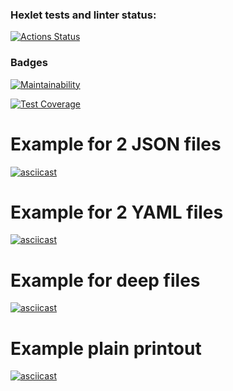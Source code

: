 ### Hexlet tests and linter status:

[![Actions Status](https://github.com/HunterGan/frontend-project-lvl2/workflows/hexlet-check/badge.svg)](https://github.com/HunterGan/frontend-project-lvl2/actions)

### Badges

[![Maintainability](https://api.codeclimate.com/v1/badges/1a3720beb9601b5139e4/maintainability)](https://codeclimate.com/github/HunterGan/frontend-project-lvl2/maintainability)

[![Test Coverage](https://api.codeclimate.com/v1/badges/1a3720beb9601b5139e4/test_coverage)](https://codeclimate.com/github/HunterGan/frontend-project-lvl2/test_coverage)

# Example for 2 JSON files

[![asciicast](https://asciinema.org/a/aSeJGrj42Ec9NWnPwknUmNtYX.svg)](https://asciinema.org/a/aSeJGrj42Ec9NWnPwknUmNtYX)

# Example for 2 YAML files

[![asciicast](https://asciinema.org/a/Qmr11wnKXhKMtrHtuAyHYS7dc.svg)](https://asciinema.org/a/Qmr11wnKXhKMtrHtuAyHYS7dc)

# Example for deep files

[![asciicast](https://asciinema.org/a/ot9PxvGDBhVJAKliOoinVjOCn.svg)](https://asciinema.org/a/ot9PxvGDBhVJAKliOoinVjOCn)

# Example plain printout

[![asciicast](https://asciinema.org/a/A8dgUVKGW2a53LP9vjp1ZkA4t.svg)](https://asciinema.org/a/A8dgUVKGW2a53LP9vjp1ZkA4t)
